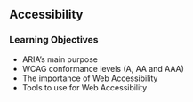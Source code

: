 ## Accessibility

### Learning Objectives

- ARIA’s main purpose
- WCAG conformance levels (A, AA and AAA)
- The importance of Web Accessibility
- Tools to use for Web Accessibility
